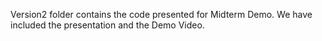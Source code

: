 Version2 folder contains the code presented for Midterm Demo.
We have included the presentation and the Demo Video.
